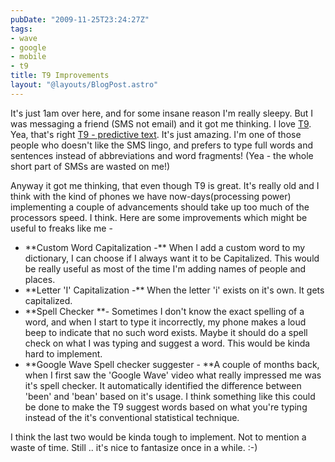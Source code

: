 ```yaml
---
pubDate: "2009-11-25T23:24:27Z"
tags:
- wave
- google
- mobile
- t9
title: T9 Improvements
layout: "@layouts/BlogPost.astro"
---
```


It's just 1am over here, and for some insane reason I'm really sleepy. But I was messaging a friend (SMS not email) and it got me thinking. I love <a href="http://www.t9.com">T9</a>. Yea, that's right <a href="http://www.t9.com/us/learn/">T9 - predictive text</a>. It's just amazing. I'm one of those people who doesn't like the SMS lingo, and prefers to type full words and sentences instead of abbreviations and word fragments! (Yea - the whole short part of SMSs are wasted on me!)

Anyway it got me thinking, that even though T9 is great. It's really old and I think with the kind of phones we have now-days(processing power) implementing a couple of advancements should take up too much of the processors speed. I think. Here are some improvements which might be useful to freaks like me -
<ul>
	<li>**Custom Word Capitalization -** When I add a custom word to my dictionary, I can choose if I always want it to be Capitalized. This would be really useful as most of the time I'm adding names of people and places.</li>
	<li>**Letter 'I' Capitalization -** When the letter 'i' exists on it's own. It gets capitalized.</li>
	<li>**Spell Checker **- Sometimes I don't know the exact spelling of a word, and when I start to type it incorrectly, my phone makes a loud beep to indicate that no such word exists. Maybe it should do a spell check on what I was typing and suggest a word. This would be kinda hard to implement.</li>
	<li>**Google Wave Spell checker suggester - **A couple of months back, when I first saw the 'Google Wave' video what really impressed me was it's spell checker. It automatically identified the difference between 'been' and 'bean' based on it's usage. I think something like this could be done to make the T9 suggest words based on what you're typing instead of the it's conventional statistical technique.</li>
</ul>
I think the last two would be kinda tough to implement. Not to mention a waste of time. Still .. it's nice to fantasize once in a while. :-)
